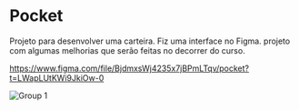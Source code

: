 # Pocket
Projeto para desenvolver uma carteira.
Fiz uma interface no Figma. projeto com algumas melhorias que serão feitas no decorrer do curso.

https://www.figma.com/file/BjdmxsWj4235x7jBPmLTqv/pocket?t=LWapLUtKWi9JkiOw-0


![Group 1](https://user-images.githubusercontent.com/112489109/215620560-9ebb7010-dacf-48bb-84bf-e4a42f442d37.jpg)
